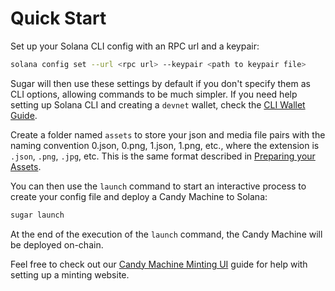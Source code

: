 # Quick Start

Set up your Solana CLI config with an RPC url and a keypair:

```bash
solana config set --url <rpc url> --keypair <path to keypair file>
```

Sugar will then use these settings by default if you don't specify them as CLI options, allowing commands to be much simpler. If you need help setting up Solana CLI and creating a `devnet` wallet, check the [CLI Wallet Guide](/guides/cli-wallet).

Create a folder named `assets` to store your json and media file pairs with the naming convention 0.json, 0.png, 1.json, 1.png, etc., where the extension is `.json`, `.png`, `.jpg`, etc. This is the same format described in [Preparing your Assets](./preparing-assets).

You can then use the `launch` command to start an interactive process to create your config file and deploy a Candy Machine to Solana:

```bash
sugar launch
```

At the end of the execution of the `launch` command, the Candy Machine will be deployed on-chain.

Feel free to check out our [Candy Machine Minting UI](/guides/candy-machine-ui) guide for help with setting up a minting website.